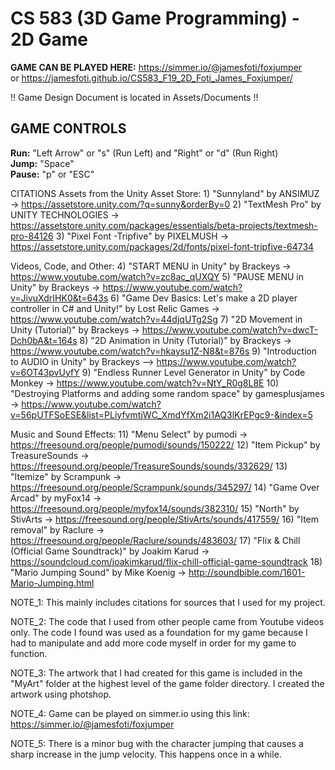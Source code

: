 # CS 583 (3D Game Programming) - 2D Game

**GAME CAN BE PLAYED HERE:** https://simmer.io/@jamesfoti/foxjumper <br/>
or https://jamesfoti.github.io/CS583_F19_2D_Foti_James_Foxjumper/

!! Game Design Document is located in Assets/Documents !!

## GAME CONTROLS
**Run:** "Left Arrow" or "s" (Run Left) and "Right" or "d" (Run Right) <br/>
**Jump:** "Space" <br/>
**Pause:** "p" or "ESC" <br/>

CITATIONS
Assets from the Unity Asset Store:
	1) "Sunnyland" by ANSIMUZ -> https://assetstore.unity.com/?q=sunny&orderBy=0
	2) "TextMesh Pro" by UNITY TECHNOLOGIES -> https://assetstore.unity.com/packages/essentials/beta-projects/textmesh-pro-84126
	3) "Pixel Font -Tripfive" by PIXELMUSH -> https://assetstore.unity.com/packages/2d/fonts/pixel-font-tripfive-64734

Videos, Code, and Other:
	4) "START MENU in Unity" by Brackeys -> https://www.youtube.com/watch?v=zc8ac_qUXQY
	5) "PAUSE MENU in Unity" by Brackeys -> https://www.youtube.com/watch?v=JivuXdrIHK0&t=643s
	6) "Game Dev Basics: Let's make a 2D player controller in C# and Unity!" by Lost Relic Games -> https://www.youtube.com/watch?v=44djqUTg2Sg
	7) "2D Movement in Unity (Tutorial)" by Brackeys -> https://www.youtube.com/watch?v=dwcT-Dch0bA&t=164s
	8) "2D Animation in Unity (Tutorial)" by Brackeys -> https://www.youtube.com/watch?v=hkaysu1Z-N8&t=876s
	9) "Introduction to AUDIO in Unity" by Brackeys --> https://www.youtube.com/watch?v=6OT43pvUyfY
	9) "Endless Runner Level Generator in Unity" by Code Monkey -> https://www.youtube.com/watch?v=NtY_R0g8L8E
	10) "Destroying Platforms and adding some random space" by gamesplusjames -> https://www.youtube.com/watch?v=56pUTFSoESE&list=PLiyfvmtjWC_XmdYfXm2i1AQ3lKrEPgc9-&index=5

Music and Sound Effects: 
	11) "Menu Select" by pumodi -> https://freesound.org/people/pumodi/sounds/150222/
	12) "Item Pickup" by TreasureSounds -> https://freesound.org/people/TreasureSounds/sounds/332629/
	13) "Itemize" by Scrampunk -> https://freesound.org/people/Scrampunk/sounds/345297/
	14) "Game Over Arcad" by myFox14 -> https://freesound.org/people/myfox14/sounds/382310/
	15) "North" by StivArts -> https://freesound.org/people/StivArts/sounds/417559/
	16) "Item removal" by Raclure -> https://freesound.org/people/Raclure/sounds/483603/
	17) "Flix & Chill (Official Game Soundtrack)" by Joakim Karud -> https://soundcloud.com/joakimkarud/flix-chill-official-game-soundtrack
	18) "Mario Jumping Sound" by Mike Koenig -> http://soundbible.com/1601-Mario-Jumping.html

NOTE_1: This mainly includes citations for sources that I used for my project. 

NOTE_2: The code that I used from other people came from Youtube videos only. The code I found was used as a foundation for my game because I had
	to manipulate and add more code myself in order for my game to function. 

NOTE_3: The artwork that I had created for this game is included in the "MyArt" folder at the highest level of the game folder directory.
	I created the artwork using photshop. 

NOTE_4: Game can be played on simmer.io using this link: https://simmer.io/@jamesfoti/foxjumper

NOTE_5: There is a minor bug with the character jumping that causes a sharp increase in the jump velocity. This happens once in a while.
